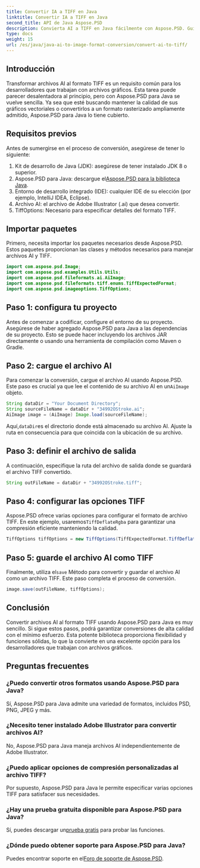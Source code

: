 ```yaml
---
title: Convertir IA a TIFF en Java
linktitle: Convertir IA a TIFF en Java
second_title: API de Java Aspose.PSD
description: Convierta AI a TIFF en Java fácilmente con Aspose.PSD. Guía paso a paso para desarrolladores. Descarga, configuración y fragmentos de código incluidos.
type: docs
weight: 15
url: /es/java/java-ai-to-image-format-conversion/convert-ai-to-tiff/
---
```

## Introducción
Transformar archivos AI al formato TIFF es un requisito común para los desarrolladores que trabajan con archivos gráficos. Esta tarea puede parecer desalentadora al principio, pero con Aspose.PSD para Java se vuelve sencilla. Ya sea que esté buscando mantener la calidad de sus gráficos vectoriales o convertirlos a un formato rasterizado ampliamente admitido, Aspose.PSD para Java lo tiene cubierto.
## Requisitos previos
Antes de sumergirse en el proceso de conversión, asegúrese de tener lo siguiente:
1. Kit de desarrollo de Java (JDK): asegúrese de tener instalado JDK 8 o superior.
2.  Aspose.PSD para Java: descargue el[Aspose.PSD para la biblioteca Java](https://releases.aspose.com/psd/java/).
3. Entorno de desarrollo integrado (IDE): cualquier IDE de su elección (por ejemplo, IntelliJ IDEA, Eclipse).
4. Archivo AI: el archivo de Adobe Illustrator (.ai) que desea convertir.
5. TiffOptions: Necesario para especificar detalles del formato TIFF.
## Importar paquetes
Primero, necesita importar los paquetes necesarios desde Aspose.PSD. Estos paquetes proporcionan las clases y métodos necesarios para manejar archivos AI y TIFF.
```java
import com.aspose.psd.Image;
import com.aspose.psd.examples.Utils.Utils;
import com.aspose.psd.fileformats.ai.AiImage;
import com.aspose.psd.fileformats.tiff.enums.TiffExpectedFormat;
import com.aspose.psd.imageoptions.TiffOptions;
```
## Paso 1: configura tu proyecto
Antes de comenzar a codificar, configure el entorno de su proyecto. Asegúrese de haber agregado Aspose.PSD para Java a las dependencias de su proyecto. Esto se puede hacer incluyendo los archivos JAR directamente o usando una herramienta de compilación como Maven o Gradle.
## Paso 2: cargue el archivo AI
 Para comenzar la conversión, cargue el archivo AI usando Aspose.PSD. Este paso es crucial ya que lee el contenido de su archivo AI en un`AiImage` objeto.
```java
String dataDir = "Your Document Directory";
String sourceFileName = dataDir + "34992OStroke.ai";
AiImage image = (AiImage) Image.load(sourceFileName);
```
 Aquí,`dataDir`es el directorio donde está almacenado su archivo AI. Ajuste la ruta en consecuencia para que coincida con la ubicación de su archivo.
## Paso 3: definir el archivo de salida
A continuación, especifique la ruta del archivo de salida donde se guardará el archivo TIFF convertido.
```java
String outFileName = dataDir + "34992OStroke.tiff";
```
## Paso 4: configurar las opciones TIFF
 Aspose.PSD ofrece varias opciones para configurar el formato de archivo TIFF. En este ejemplo, usaremos`TiffDeflateRgba` para garantizar una compresión eficiente manteniendo la calidad.
```java
TiffOptions tiffOptions = new TiffOptions(TiffExpectedFormat.TiffDeflateRgba);
```
## Paso 5: guarde el archivo AI como TIFF
 Finalmente, utiliza el`save` Método para convertir y guardar el archivo AI como un archivo TIFF. Este paso completa el proceso de conversión.
```java
image.save(outFileName, tiffOptions);
```

## Conclusión
Convertir archivos AI al formato TIFF usando Aspose.PSD para Java es muy sencillo. Si sigue estos pasos, podrá garantizar conversiones de alta calidad con el mínimo esfuerzo. Esta potente biblioteca proporciona flexibilidad y funciones sólidas, lo que la convierte en una excelente opción para los desarrolladores que trabajan con archivos gráficos.
## Preguntas frecuentes
### ¿Puedo convertir otros formatos usando Aspose.PSD para Java?
Sí, Aspose.PSD para Java admite una variedad de formatos, incluidos PSD, PNG, JPEG y más.
### ¿Necesito tener instalado Adobe Illustrator para convertir archivos AI?
No, Aspose.PSD para Java maneja archivos AI independientemente de Adobe Illustrator.
### ¿Puedo aplicar opciones de compresión personalizadas al archivo TIFF?
Por supuesto, Aspose.PSD para Java le permite especificar varias opciones TIFF para satisfacer sus necesidades.
### ¿Hay una prueba gratuita disponible para Aspose.PSD para Java?
 Sí, puedes descargar un[prueba gratis](https://releases.aspose.com/) para probar las funciones.
### ¿Dónde puedo obtener soporte para Aspose.PSD para Java?
 Puedes encontrar soporte en el[Foro de soporte de Aspose.PSD](https://forum.aspose.com/c/psd/34).